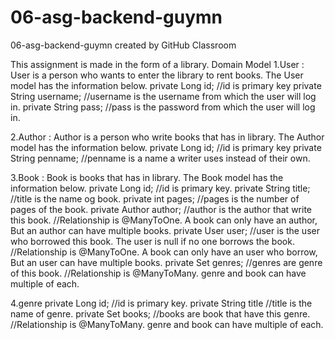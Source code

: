# 06-asg-backend-guymn
06-asg-backend-guymn created by GitHub Classroom

This assignment is made in the form of a library.
Domain Model
 1.User : User is a person who wants to enter the library to rent books. The User model has the information below.
        private Long id;   //id is primary key
        private String username;   //username is the username from which the user will log in.
        private String pass;   //pass is the password from which the user will log in.
    
 2.Author : Author is a person who write books that has in library. The Author model has the information below.
        private Long id;    //id is primary key
        private String penname;    //penname is a name a writer uses instead of their own.
        
 3.Book : Book is books that has in library. The Book model has the information below.
        private Long id;    //id is primary key.
        private String title;    //title is the name og book.
        private int pages;    //pages is the number of pages of the book.
        private Author author;    //author is the author that write this book. 
                                  //Relationship is @ManyToOne. A book can only have an author, But an author can have multiple books.
        private User user;    //user is the user who borrowed this book. The user is null if no one borrows the book. 
                              //Relationship is @ManyToOne. A book can only have an user who borrow, But an user can have multiple books.
        private Set<Genre> genres;   //genres are genre of this book.
                                      //Relationship is @ManyToMany. genre and book can have multiple of each.

 4.genre
        private Long id;   //id is primary key.
        private String title    //title is the name of genre.
        private Set<Book> books;     //books are book that have this genre.
                                     //Relationship is @ManyToMany. genre and book can have multiple of each.
